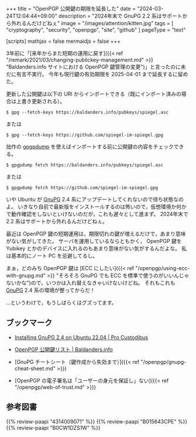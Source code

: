 +++
title = "OpenPGP 公開鍵の期限を延長した"
date =  "2024-03-24T12:04:44+09:00"
description = "2024年末で GnuPG 2.2 系はサポートから外れるんだけどねぇ"
image = "/images/attention/kitten.jpg"
tags = [ "cryptography", "security", "openpgp", "site", "github" ]
pageType = "text"

[scripts]
  mathjax = false
  mermaidjs = false
+++

3年前に「[来年からまた短期の運用に戻す]({{< ref "/remark/2021/03/changing-publickey-management.md" >}} "Baldanders.info サイトにおける OpenPGP 鍵管理の変更")」と言ったのに未だに有言不実行。
今年も現行鍵の有効期限を 2025-04-01 まで延長するに留めた。

更新した公開鍵は以下の URI からインポートできる（既にインポート済みの場合は上書き更新される）。

```text
$ gpg --fetch-keys https://baldanders.info/pubkeys/spiegel.asc
```

または

```text
$ gpg --fetch-keys https://github.com/spiegel-im-spiegel.gpg
```

拙作の [gpgpdump] を使えばインポートする前に公開鍵の内容をチェックできる。

```text
$ gpgpdump fetch https://baldanders.info/pubkeys/spiegel.asc
```

または

```text
$ gpgpdump fetch https://github.com/spiegel-im-spiegel.gpg
```

いや Ubuntu が [GnuPG] 2.4 系にアップデートしてくれないので待ち状態なのよ。
いきなり自前で最新版をインストールするのは怖いので，仮想環境か何かで動作確認をしないといけないのだが，これも遅々として進まず。
2024年末で 2.2 系はサポートから外れるんだけどねぇ。

最近は OpenPGP 鍵の短期運用は，期限切れの鍵が増えるだけで，あまり意味がない気がしてきた。
サーバを運用しているならともかく， OpenPGP 鍵を Yubikey とかのデバイスに入れるのもあまり意味がない気がするんだよな。
私は基本的にノート PC を忌避してるし。

まぁ，どのみち OpenPGP 鍵は [ECC にしたい]({{< ref "/openpgp/using-ecc-with-gnupg.md" >}} "そろそろ GnuPG でも ECC を標準で使うのがいいんじゃないかな")ので，いつかは入れ替えなきゃいけないけどね。
それもこれも [GnuPG] 2.4 系の環境が整ってからだ！

...というわけで，もうしばらくはグズってます。

## ブックマーク

- [Installing GnuPG 2.4 on Ubuntu 22.04 | Pro Custodibus](https://www.procustodibus.com/blog/2023/02/gpg-2-4-on-ubuntu-22-04/)

- [OpenPGP 公開鍵リスト | Baldanders.info](https://baldanders.info/pubkeys/)
- [GnuPG チートシート（鍵作成から失効まで）]({{< ref "/openpgp/gnupg-cheat-sheet.md" >}})
- [OpenPGP の電子署名は「ユーザーの身元を保証し」ない]({{< ref "/openpgp/web-of-trust.md" >}})

[OpenPGP]: http://openpgp.org/
[GnuPG]: https://gnupg.org/ "The GNU Privacy Guard"
[gpgpdump]: https://github.com/goark/gpgpdump "goark/gpgpdump: OpenPGP packet visualizer"
[GitHub]: https://github.com/

## 参考図書

{{% review-paapi "4314009071" %}} <!-- 暗号化 プライバシーを救った反乱者たち -->
{{% review-paapi "B015643CPE" %}} <!-- 暗号技術入門 第3版 -->
{{% review-paapi "B0CW1DZS1W" %}} <!-- 岩波「科学」2024年3月号 現代暗号の展開と応用 -->

